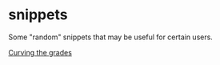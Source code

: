 # snippets
Some "random" snippets that may be useful for certain users.

[Curving the grades](https://github.com/luxiaoyu1987/snippets)
